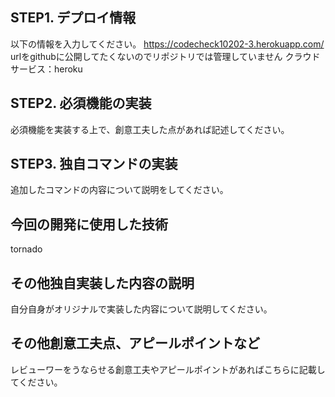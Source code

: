 ## STEP1. デプロイ情報
以下の情報を入力してください。
https://codecheck10202-3.herokuapp.com/
urlをgithubに公開してたくないのでリポジトリでは管理していません
クラウドサービス：heroku


## STEP2. 必須機能の実装
必須機能を実装する上で、創意工夫した点があれば記述してください。

## STEP3. 独自コマンドの実装
追加したコマンドの内容について説明をしてください。

## 今回の開発に使用した技術
tornado

## その他独自実装した内容の説明
自分自身がオリジナルで実装した内容について説明してください。

## その他創意工夫点、アピールポイントなど
レビューワーをうならせる創意工夫やアピールポイントがあればこちらに記載してください。
